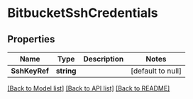 # BitbucketSshCredentials

## Properties
Name | Type | Description | Notes
------------ | ------------- | ------------- | -------------
**SshKeyRef** | **string** |  | [default to null]

[[Back to Model list]](../README.md#documentation-for-models) [[Back to API list]](../README.md#documentation-for-api-endpoints) [[Back to README]](../README.md)

